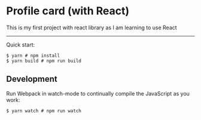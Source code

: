 # Profile card (with React)

This is my first project with react library as I am learning to use React

---

Quick start:

```
$ yarn # npm install
$ yarn build # npm run build
````

## Development

Run Webpack in watch-mode to continually compile the JavaScript as you work:

```
$ yarn watch # npm run watch
```
